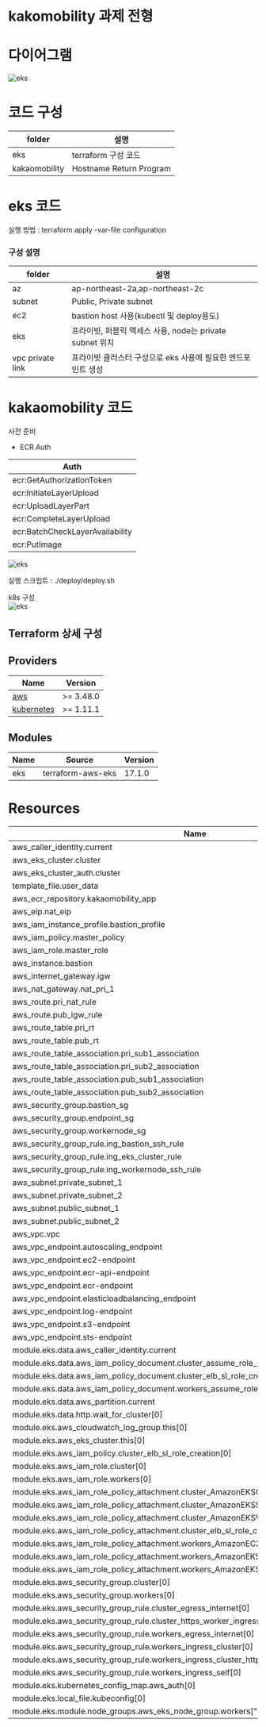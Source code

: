 # kakomobility 과제 전형

# 다이어그램
![eks](./eks.svg)

# 코드 구성
| folder | 설명 |
|--------|------|
| eks | terraform 구성 코드 |
| kakaomobility | Hostname Return Program |

# eks 코드
실행 방법 : terraform apply -var-file configuration

### 구성 설명
| folder | 설명 |
|--------|-----|
|az      | ap-northeast-2a,ap-northeast-2c  |
|subnet  | Public, Private subnet  |
|ec2     | bastion host 사용(kubectl 및 deploy용도)  |
|eks     | 프라이빗, 퍼블릭 액세스 사용, node는 private subnet 위치 |
|vpc private link | 프라이빗 클러스터 구성으로 eks 사용에 필요한 엔드포인트 생성 |

# kakaomobility 코드
사전 준비
* ECR Auth

| Auth | 
|------|
|ecr:GetAuthorizationToken|
|ecr:InitiateLayerUpload|
|ecr:UploadLayerPart|
|ecr:CompleteLayerUpload|
|ecr:BatchCheckLayerAvailability|
|ecr:PutImage|

![eks](./deploy.svg)

실행 스크립트 : ./deploy/deploy.sh

k8s 구성  
![eks](./app.svg)


## Terraform 상세 구성
## Providers
| Name | Version |
|------|---------|
| <a name="provider_aws"></a> [aws](#provider\_aws) | >= 3.48.0 |
| <a name="provider_kubernetes"></a> [kubernetes](#provider\_kubernetes) | >= 1.11.1 |

## Modules
| Name | Source | Version |
|------|--------|---------|
|eks| terraform-aws-eks | 17.1.0 |

# Resources
|Name|Type|
|------|---|
|aws_caller_identity.current|data|
|aws_eks_cluster.cluster|data|
|aws_eks_cluster_auth.cluster|data|
|template_file.user_data|data|
|aws_ecr_repository.kakaomobility_app|resource|
|aws_eip.nat_eip|resource|
|aws_iam_instance_profile.bastion_profile|resource|        
|aws_iam_policy.master_policy|resource|
|aws_iam_role.master_role|resource|
|aws_instance.bastion|resource|
|aws_internet_gateway.igw|resource|
|aws_nat_gateway.nat_pri_1|resource|
|aws_route.pri_nat_rule|resource|
|aws_route.pub_igw_rule|resource|
|aws_route_table.pri_rt|resource|
|aws_route_table.pub_rt|resource|
|aws_route_table_association.pri_sub1_association|resource|
|aws_route_table_association.pri_sub2_association|resource|
|aws_route_table_association.pub_sub1_association|resource|
|aws_route_table_association.pub_sub2_association|resource|
|aws_security_group.bastion_sg|resource|
|aws_security_group.endpoint_sg|resource|
|aws_security_group.workernode_sg|resource|
|aws_security_group_rule.ing_bastion_ssh_rule|resource|    
|aws_security_group_rule.ing_eks_cluster_rule|resource|    
|aws_security_group_rule.ing_workernode_ssh_rule |resource|
|aws_subnet.private_subnet_1|resource|
|aws_subnet.private_subnet_2|resource|
|aws_subnet.public_subnet_1|resource|
|aws_subnet.public_subnet_2|resource|
|aws_vpc.vpc|resource|
|aws_vpc_endpoint.autoscaling_endpoint|resource|
|aws_vpc_endpoint.ec2-endpoint|resource|
|aws_vpc_endpoint.ecr-api-endpoint|resource|
|aws_vpc_endpoint.ecr-endpoint|resource|
|aws_vpc_endpoint.elasticloadbalancing_endpoint|resource|
|aws_vpc_endpoint.log-endpoint|resource|
|aws_vpc_endpoint.s3-endpoint|resource|
|aws_vpc_endpoint.sts-endpoint|resource|
|module.eks.data.aws_caller_identity.current|data|
|module.eks.data.aws_iam_policy_document.cluster_assume_role_policy|data|
|module.eks.data.aws_iam_policy_document.cluster_elb_sl_role_creation[0]|data|
|module.eks.data.aws_iam_policy_document.workers_assume_role_policy|data|
|module.eks.data.aws_partition.current|data|
|module.eks.data.http.wait_for_cluster[0]|data|
|module.eks.aws_cloudwatch_log_group.this[0]|resource|
|module.eks.aws_eks_cluster.this[0]|resource|
|module.eks.aws_iam_policy.cluster_elb_sl_role_creation[0]|resource|
|module.eks.aws_iam_role.cluster[0]|resource|
|module.eks.aws_iam_role.workers[0]|resource|
|module.eks.aws_iam_role_policy_attachment.cluster_AmazonEKSClusterPolicy[0]|resource|
|module.eks.aws_iam_role_policy_attachment.cluster_AmazonEKSServicePolicy[0]|resource|
|module.eks.aws_iam_role_policy_attachment.cluster_AmazonEKSVPCResourceControllerPolicy[0]|resource|
|module.eks.aws_iam_role_policy_attachment.cluster_elb_sl_role_creation[0]|resource|
|module.eks.aws_iam_role_policy_attachment.workers_AmazonEC2ContainerRegistryReadOnly[0]|resource|
|module.eks.aws_iam_role_policy_attachment.workers_AmazonEKSWorkerNodePolicy[0]|resource|
|module.eks.aws_iam_role_policy_attachment.workers_AmazonEKS_CNI_Policy[0]|resource|
|module.eks.aws_security_group.cluster[0]|resource|
|module.eks.aws_security_group.workers[0]|resource|
|module.eks.aws_security_group_rule.cluster_egress_internet[0]|resource|
|module.eks.aws_security_group_rule.cluster_https_worker_ingress[0]|resource|
|module.eks.aws_security_group_rule.workers_egress_internet[0]|resource|
|module.eks.aws_security_group_rule.workers_ingress_cluster[0]|resource|
|module.eks.aws_security_group_rule.workers_ingress_cluster_https[0]|resource|
|module.eks.aws_security_group_rule.workers_ingress_self[0]|resource|
|module.eks.kubernetes_config_map.aws_auth[0]|resource|
|module.eks.local_file.kubeconfig[0]|resource|
|module.eks.module.node_groups.aws_eks_node_group.workers["kakaomobility-eks-group"]|resource|

